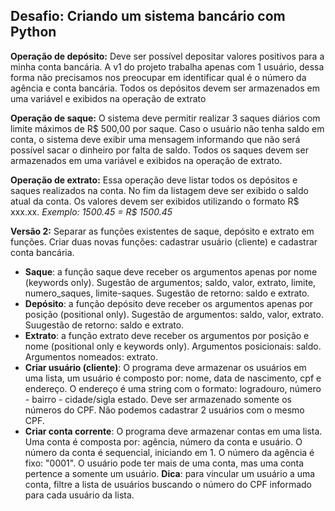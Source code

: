 ## Desafio: Criando um sistema bancário com Python

**Operação de depósito:**
Deve ser possível depositar valores positivos para a minha conta bancária. A v1 do projeto trabalha apenas com 1 usuário, dessa forma não precisamos nos preocupar em identificar qual é o número da agência e conta bancária. Todos os depósitos devem ser armazenados em uma variável e exibidos na operação de extrato

**Operação de saque:**
O sistema deve permitir realizar 3 saques diários com limite máximos de R$ 500,00 por saque. Caso o usuário não tenha saldo em conta, o sistema deve exibir uma mensagem informando que não será possível sacar o dinheiro por falta de saldo. Todos os saques devem ser armazenados em uma variável e exibidos na operação de extrato.

**Operação de extrato:**
Essa operação deve listar todos os depósitos e saques realizados na conta. No fim da listagem deve ser exibido o saldo atual da conta.
Os valores devem ser exibidos utilizando o formato R$ xxx.xx.
*Exemplo: 1500.45 = R$ 1500.45*

**Versão 2:**
Separar as funções existentes de saque, depósito e extrato em funções. Criar duas novas funções: cadastrar usuário (cliente) e cadastrar conta bancária.
- **Saque**: a função saque deve receber os argumentos apenas por nome (keywords only). Sugestão de argumentos; saldo, valor, extrato, limite, numero_saques, limite-saques. Sugestão de retorno: saldo e extrato.
- **Depósito**: a função depósito deve receber os argumentos apenas por posição (positional only). Sugestão de argumentos: saldo, valor, extrato. Suugestão de retorno: saldo e extrato.
- **Extrato**: a função extrato deve receber os argumentos por posição e nome (positional only e keywords only). Argumentos posicionais: saldo. Argumentos nomeados: extrato.
- **Criar usuário (cliente)**: O programa deve armazenar os usuários em uma lista, um usuário é composto por: nome, data de nascimento, cpf e endereço. O endereço é uma string com o formato: logradouro, número - bairro - cidade/sigla estado. Deve ser armazenado somente os números do CPF. Não podemos cadastrar 2 usuários com o mesmo CPF.
- **Criar conta corrente**: O programa deve armazenar contas em uma lista. Uma conta é composta por: agência, número da conta e usuário. O número da conta é sequencial, iniciando em 1. O número da agência é fixo: "0001". O usuário pode ter mais de uma conta, mas uma conta pertence a somente um usuário.
**Dica**: para vincular um usuário a uma conta, filtre a lista de usuários buscando o número do CPF informado para cada usuário da lista.